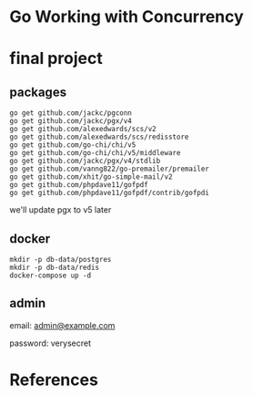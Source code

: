 # Go Working with Concurrency

# final project

## packages

```shell
go get github.com/jackc/pgconn
go get github.com/jackc/pgx/v4
go get github.com/alexedwards/scs/v2
go get github.com/alexedwards/scs/redisstore
go get github.com/go-chi/chi/v5
go get github.com/go-chi/chi/v5/middleware
go get github.com/jackc/pgx/v4/stdlib
go get github.com/vanng822/go-premailer/premailer
go get github.com/xhit/go-simple-mail/v2
go get github.com/phpdave11/gofpdf
go get github.com/phpdave11/gofpdf/contrib/gofpdi
```

we'll update pgx to v5 later

## docker

```shell
mkdir -p db-data/postgres
mkdir -p db-data/redis
docker-compose up -d
```

## admin
email: admin@example.com

password: verysecret


# References
